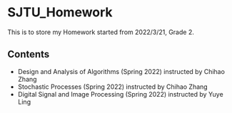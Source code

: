 # SJTU_Homework
This is to store my Homework started from 2022/3/21, Grade 2.
## Contents
- Design and Analysis of Algorithms (Spring 2022) instructed by Chihao Zhang
- Stochastic Processes (Spring 2022) instructed by Chihao Zhang
- Digital Signal and Image Processing (Spring 2022) instructed by Yuye Ling
